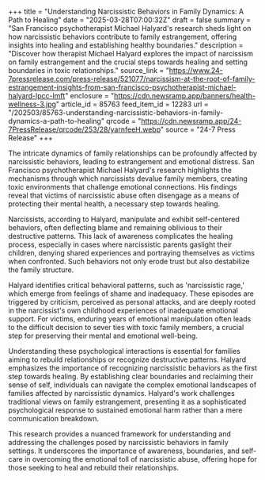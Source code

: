 +++
title = "Understanding Narcissistic Behaviors in Family Dynamics: A Path to Healing"
date = "2025-03-28T07:00:32Z"
draft = false
summary = "San Francisco psychotherapist Michael Halyard's research sheds light on how narcissistic behaviors contribute to family estrangement, offering insights into healing and establishing healthy boundaries."
description = "Discover how therapist Michael Halyard explores the impact of narcissism on family estrangement and the crucial steps towards healing and setting boundaries in toxic relationships."
source_link = "https://www.24-7pressrelease.com/press-release/521077/narcissism-at-the-root-of-family-estrangement-insights-from-san-francisco-psychotherapist-michael-halyard-lpcc-lmft"
enclosure = "https://cdn.newsramp.app/banners/health-wellness-3.jpg"
article_id = 85763
feed_item_id = 12283
url = "/202503/85763-understanding-narcissistic-behaviors-in-family-dynamics-a-path-to-healing"
qrcode = "https://cdn.newsramp.app/24-7PressRelease/qrcode/253/28/yarnfeeH.webp"
source = "24-7 Press Release"
+++

<p>The intricate dynamics of family relationships can be profoundly affected by narcissistic behaviors, leading to estrangement and emotional distress. San Francisco psychotherapist Michael Halyard's research highlights the mechanisms through which narcissists devalue family members, creating toxic environments that challenge emotional connections. His findings reveal that victims of narcissistic abuse often disengage as a means of protecting their mental health, a necessary step towards healing.</p><p>Narcissists, according to Halyard, manipulate and exhibit self-centered behaviors, often deflecting blame and remaining oblivious to their destructive patterns. This lack of awareness complicates the healing process, especially in cases where narcissistic parents gaslight their children, denying shared experiences and portraying themselves as victims when confronted. Such behaviors not only erode trust but also destabilize the family structure.</p><p>Halyard identifies critical behavioral patterns, such as 'narcissistic rage,' which emerge from feelings of shame and inadequacy. These episodes are triggered by criticism, perceived as personal attacks, and are deeply rooted in the narcissist's own childhood experiences of inadequate emotional support. For victims, enduring years of emotional manipulation often leads to the difficult decision to sever ties with toxic family members, a crucial step for preserving their mental and emotional well-being.</p><p>Understanding these psychological interactions is essential for families aiming to rebuild relationships or recognize destructive patterns. Halyard emphasizes the importance of recognizing narcissistic behaviors as the first step towards healing. By establishing clear boundaries and reclaiming their sense of self, individuals can navigate the complex emotional landscapes of families affected by narcissistic dynamics. Halyard's work challenges traditional views on family estrangement, presenting it as a sophisticated psychological response to sustained emotional harm rather than a mere communication breakdown.</p><p>This research provides a nuanced framework for understanding and addressing the challenges posed by narcissistic behaviors in family settings. It underscores the importance of awareness, boundaries, and self-care in overcoming the emotional toll of narcissistic abuse, offering hope for those seeking to heal and rebuild their relationships.</p>